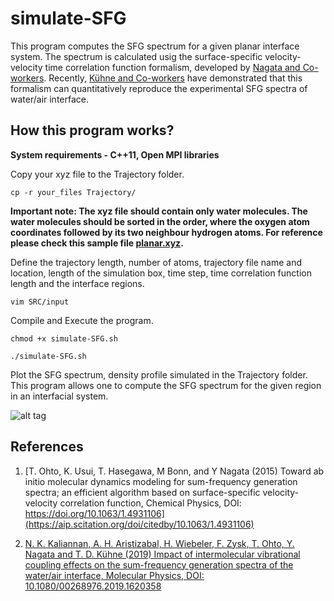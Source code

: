 # simulate-SFG
This program computes the SFG spectrum for a given planar interface system. 
The spectrum is calculated usig the surface-specific velocity-velocity time correlation function formalism, 
developed by [Nagata and Co-workers](https://aip.scitation.org/doi/10.1063/1.4931106). Recently, [Kühne and Co-workers](https://www.tandfonline.com/doi/full/10.1080/00268976.2019.1620358)
have demonstrated that this formalism can quantitatively reproduce the experimental SFG spectra of water/air interface.

## How this program works?
**System requirements - C++11, Open MPI libraries**


Copy your xyz file to the Trajectory folder. 

```
cp -r your_files Trajectory/ 
```
**Important note: The xyz file should contain only water molecules. The water molecules should be sorted in the order, where the oxygen atom coordinates followed by its two neighbour hydrogen atoms. For reference
please check this sample file [planar.xyz](https://github.com/DCM-UPB/SFG-spectrum/blob/master/SFG-planar-interface/Trajectory/planar.xyz).**


Define the trajectory length, number of atoms, trajectory file name and location,
length of the simulation box, time step, time correlation function length and the interface regions.
```
vim SRC/input
```
Compile and Execute the program.  
```
chmod +x simulate-SFG.sh
```
```
./simulate-SFG.sh
```
Plot the SFG spectrum, density profile simulated in the Trajectory folder. This program allows one to compute the SFG spectrum 
for the given region in an interfacial system.

![alt tag](https://www.tandfonline.com/na101/home/literatum/publisher/tandf/journals/content/tmph20/0/tmph20.ahead-of-print/00268976.2019.1620358/20190522/images/medium/tmph_a_1620358_uf0001_oc.jpg)




## References

1. [T. Ohto, K. Usui, T. Hasegawa, M Bonn, and Y Nagata
(2015)
Toward ab initio molecular dynamics modeling for sum-frequency generation spectra; an efficient algorithm based on surface-specific velocity-velocity correlation function,
Chemical Physics,
DOI: https://doi.org/10.1063/1.4931106](https://aip.scitation.org/doi/citedby/10.1063/1.4931106)


2. [N. K. Kaliannan, A. H. Aristizabal, H. Wiebeler, F. Zysk, T. Ohto, Y. Nagata and T. D. Kühne 
(2019)
Impact of intermolecular vibrational coupling effects on the sum-frequency generation spectra of the water/air interface,
Molecular Physics,
DOI: 10.1080/00268976.2019.1620358](https://www.tandfonline.com/doi/full/10.1080/00268976.2019.1620358)


